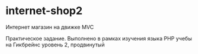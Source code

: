 # internet-shop2
Интернет магазин на движке MVC

Практическое задание. Выполнено в рамках изучения языка PHP учебы на Гикбрейнс уровень 2, продвинутый

